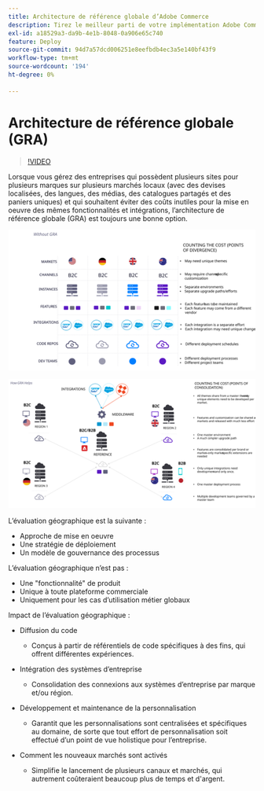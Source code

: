 ```yaml
---
title: Architecture de référence globale d’Adobe Commerce
description: Tirez le meilleur parti de votre implémentation Adobe Commerce en exploitant une architecture de référence globale.
exl-id: a18529a3-da9b-4e1b-8048-0a906e65c740
feature: Deploy
source-git-commit: 94d7a57dcd006251e8eefbdb4ec3a5e140bf43f9
workflow-type: tm+mt
source-wordcount: '194'
ht-degree: 0%

---
```


# Architecture de référence globale (GRA)

>[!VIDEO](https://video.tv.adobe.com/v/3410528/?quality=12&learn=on)

Lorsque vous gérez des entreprises qui possèdent plusieurs sites pour plusieurs marques sur plusieurs marchés locaux (avec des devises localisées, des langues, des médias, des catalogues partagés et des paniers uniques) et qui souhaitent éviter des coûts inutiles pour la mise en oeuvre des mêmes fonctionnalités et intégrations, l’architecture de référence globale (GRA) est toujours une bonne option.

![Tableau expliquant le coût de la divergence dans l’architecture](../../assets/playbooks/divergent-architecture.svg)

![Tableau expliquant le coût de la consolidation en architecture](../../assets/playbooks/consolidated-architecture.svg)

L’évaluation géographique est la suivante :

- Approche de mise en oeuvre
- Une stratégie de déploiement
- Un modèle de gouvernance des processus

L’évaluation géographique n’est pas :

- Une &quot;fonctionnalité&quot; de produit
- Unique à toute plateforme commerciale
- Uniquement pour les cas d’utilisation métier globaux

Impact de l’évaluation géographique :

- Diffusion du code

   - Conçus à partir de référentiels de code spécifiques à des fins, qui offrent différentes expériences.

- Intégration des systèmes d’entreprise

   - Consolidation des connexions aux systèmes d’entreprise par marque et/ou région.

- Développement et maintenance de la personnalisation

   - Garantit que les personnalisations sont centralisées et spécifiques au domaine, de sorte que tout effort de personnalisation soit effectué d’un point de vue holistique pour l’entreprise.

- Comment les nouveaux marchés sont activés

   - Simplifie le lancement de plusieurs canaux et marchés, qui autrement coûteraient beaucoup plus de temps et d&#39;argent.
